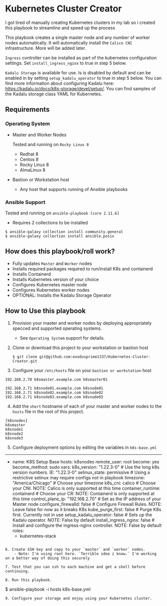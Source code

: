 # Kubernetes Cluster Creator
I got tired of manually creating Kubernetes clusters in my lab so i created this playbook to streamline and speed up the process

This playbook creates a single master node and any number of worker nodes automatically. It will automatically install the `Calico CNI` infrastructure. More will be added later. 

`Ingress` controller can be installed as part of the kubernetes configuration settings. Set `install_ingress_nginx` to true in step 5 below. 

`Kadalu Storage` is available for use. Is is disabled by default and can be enabled in by setting `setup_kadalu_operator` to true in step 5 below. You can find more information about configuring Kadalu here: https://kadalu.io/docs/k8s-storage/devel/setup/. You can find samples of the Kadalu storage class YAML for Kubernetes. 

## Requirements
### Operating System
- Master and Worker Nodes
    
    Tested and running on `Rocky Linux 8`
    - Redhat 8
    - Centos 8
    - Rocky Linux 8
    - AlmaLinux 8
- Bastion or Workstation host
    - Any host that supports running of Ansible playbooks
### Ansible Support
Tested and running on `ansible-playbook [core 2.11.6]`
- Requires 2 collections to be installed
```
$ ansible-galaxy collection install community.general
$ ansible-galaxy collection install ansible.posix
```
## How does this playbook/roll work?
- Fully updates `Master` and `Worker` nodes
- Installs required packages required to run/install K8s and containerd
- Installs Containerd
- Installs Kubernetes version of your choice
- Configures Kubernetes master node
- Configures Kubernetes worker nodes
- OPTIONAL: Installs the Kadalu Storage Operator

## How to Use this playbook

1. Provision your master and worker nodes by deploying appropriately specced and supported operating systems. 
    - See `Operating System` support for details.

2. Clone or download this project to your workstation or bastion host
    ```
    $ git clone git@github.com:exodusprime1337/Kubernetes-Cluster-Creator.git
    ```

3. Configure your `/etc/hosts` file on your `bastion or workstation` host
```
192.168.2.70 k8smaster.example.com k8smaster01

192.168.2.71 k8snode01.example.com k8snode01
192.168.2.71 k8snode02.example.com k8snode02
192.168.2.71 k8snode03.example.com k8snode03
```

4. Add the `short` hostname of each of your master and worker nodes to the `hosts` file in the root of this project.
```
[k8snodes]
k8smaster
k8snode1
k8snode2
k8snode3
```

5. Configure deployment options by editing the variables in `k8s-base.yml`
---
- name: K8S Setup Base
  hosts: k8snodes
  remote_user: root
  become: yes
  become_method: sudo
  vars:
    k8s_version: "1.22.3-0"             # Use the long k8s version numbers. IE: "1.22.3-0"
    selinux_state: permissive           # Using a restrictive selinux may require configs not in playbook
    timezone: "America/Chicago"         # Choose your timezone
    k8s_cni: calico                     # Choose your CNI. NOTE: Calico is only supported at this time
    container_runtime: containerd       # Choose your CR: NOTE: Containerd is only supported at this time
    control_plane_ip: "192.168.2.70"    # Set as the IP address of your Master node
    configure_firewalld: false          # Configure Firewall Rules. NOTE: Leave false for now as it breaks K8s
    kube_purge_first: false             # Purge K8s first. Currently not in use
    setup_kadalu_operator: false        # Sets up the Kadalu operator. NOTE: False by default
    install_ingress_nginx: false        # Install and configure the ingress-nginx controller. NOTE: False by default
  roles:
    - kubernetes-stack
```

6. Create SSH key and copy to your `master` and `worker` nodes.
    - Note: I'm using root here. `Terrible idea i know.` I'm working on a better way of doing this securely

7. Test that you can ssh to each machine and get a shell before continuing. 

8. Run this playbook.
```
$ ansible-playbook -i hosts k8s-base.yml
```
9. Configure your storage and enjoy using your Kubernetes cluster.